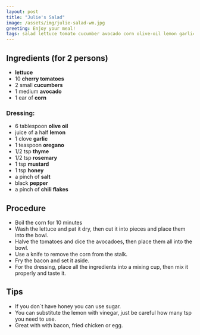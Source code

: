 ```yaml
---
layout: post
title: "Julie's Salad"
image: /assets/img/julie-salad-wm.jpg
greeting: Enjoy your meal!
tags: salad lettuce tomato cucumber avocado corn olive-oil lemon garlic mustard honey 
---
```


## Ingredients (for 2 persons)

 - __lettuce__
 - 10 __cherry tomatoes__
 - 2 small __cucumbers__
 - 1 medium __avocado__
 - 1 ear of __corn__
 
### Dressing:

 - 6 tablespoon __olive oil__
 - juice of a half __lemon__
 - 1 clove __garlic__
 - 1 teaspoon __oregano__
 - 1/2 tsp __thyme__
 - 1/2 tsp __rosemary__
 - 1 tsp __mustard__
 - 1 tsp __honey__
 - a pinch of __salt__
 - black __pepper__
 - a pinch of __chili flakes__
 
## Procedure

 - Boil the corn for 10 minutes
 - Wash the lettuce and pat it dry, then cut it into pieces and place them into the bowl. 
 - Halve the tomatoes and dice the avocadoes, then place them all into the bowl.
 - Use a knife to remove the corn from the stalk.
 - Fry the bacon and set it aside.
 - For the dressing, place all the ingredients into a mixing cup, then mix it properly and taste it.
 
## Tips

 - If you don´t have honey you can use sugar.
 - You can substitute the lemon with vinegar, just be careful how many tsp you need to use.
 - Great with with bacon, fried chicken or egg.
